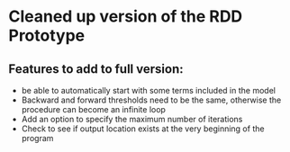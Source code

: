 # Cleaned up version of the RDD Prototype

## Features to add to full version:
* be able to automatically start with some terms included in the model
* Backward and forward thresholds need to be the same, otherwise the procedure can become an infinite loop
* Add an option to specify the maximum number of iterations
* Check to see if output location exists at the very beginning of the program
